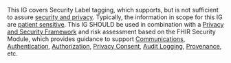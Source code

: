  This IG covers Security Label tagging, which supports, but is not sufficient to assure [security and privacy](http://hl7.org/fhir/secpriv-module.html). Typically, the information in scope for this IG are [patient sensitive](http://hl7.org/fhir/security.html#Patient). This IG SHOULD be used in combination with a [Privacy and Security Framework](http://hl7.org/fhir/security.html#http) and risk assessment based on the FHIR Security Module, which provides guidance to support [Communications](http://hl7.org/fhir/security.html#http), [Authentication](http://hl7.org/fhir/security.html#authentication), [Authorization](http://hl7.org/fhir/security.html#binding), [Privacy Consent](http://hl7.org/fhir/secpriv-module.html#privacy-consent), [Audit Logging](http://hl7.org/fhir/security.html#audit), [Provenance](http://build.fhir.org/ig/HL7/us-security-label-regs/branches/master/secpriv-module.html#provenance), etc.
